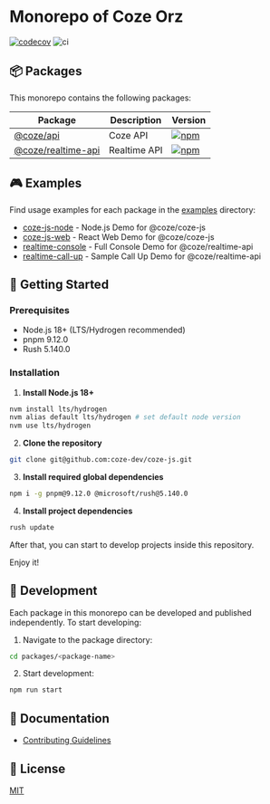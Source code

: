 # Monorepo of Coze Orz
[![codecov](https://codecov.io/gh/coze-dev/coze-js/graph/badge.svg?token=W5EBMZ0NUE)](https://codecov.io/gh/coze-dev/coze-js) ![ci](https://github.com/coze-dev/coze-js/actions/workflows/ci@main.yml/badge.svg)

## 📦 Packages

This monorepo contains the following packages:

| Package | Description | Version |
|---------|------------|---------|
| [@coze/api](./packages/coze-js) | Coze API | [![npm](https://img.shields.io/npm/v/@coze/api.svg)](https://www.npmjs.com/package/@coze/api) |
| [@coze/realtime-api](./packages/realtime-api) | Realtime API | [![npm](https://img.shields.io/npm/v/@coze/realtime-api.svg)](https://www.npmjs.com/package/@coze/realtime-api) |


## 🎮 Examples

Find usage examples for each package in the [examples](./examples) directory:

- [coze-js-node](./examples/coze-js-node) - Node.js Demo for @coze/coze-js
- [coze-js-web](./examples/coze-js-web) - React Web Demo for @coze/coze-js
- [realtime-console](./examples/realtime-console) - Full Console Demo for @coze/realtime-api
- [realtime-call-up](./examples/realtime-call-up) - Sample Call Up Demo for @coze/realtime-api


## 🚀 Getting Started

### Prerequisites

- Node.js 18+ (LTS/Hydrogen recommended)
- pnpm 9.12.0
- Rush 5.140.0

### Installation

1. **Install Node.js 18+**

``` bash
nvm install lts/hydrogen
nvm alias default lts/hydrogen # set default node version
nvm use lts/hydrogen
```

2. **Clone the repository**

``` bash
git clone git@github.com:coze-dev/coze-js.git
```

3. **Install required global dependencies**

``` bash
npm i -g pnpm@9.12.0 @microsoft/rush@5.140.0
```

4. **Install project dependencies**

``` bash
rush update
```

After that, you can start to develop projects inside this repository.

Enjoy it!

## 🔨 Development

Each package in this monorepo can be developed and published independently. To start developing:

1. Navigate to the package directory:

``` bash
cd packages/<package-name>
```

2. Start development:

``` bash
npm run start
```

## 📖 Documentation

- [Contributing Guidelines](./CONTRIBUTING.md)

## 📄 License

[MIT](./LICENSE)
